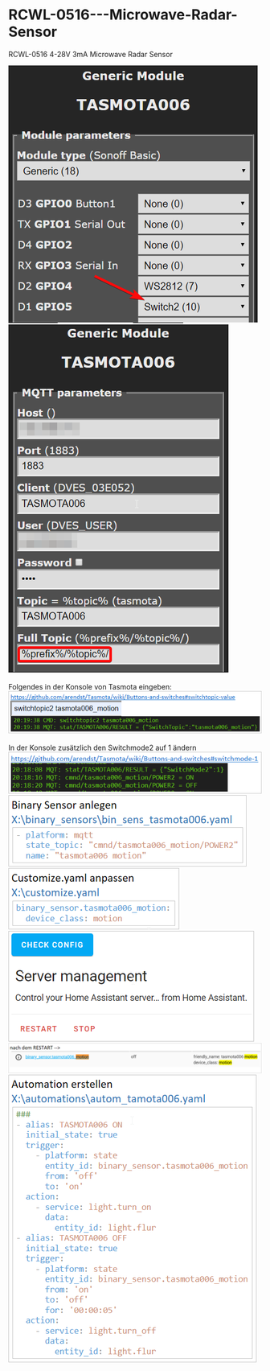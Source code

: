 # RCWL-0516---Microwave-Radar-Sensor
RCWL-0516 4-28V 3mA Microwave Radar Sensor

![Screenshot](1.png)
![Screenshot](2.png)
<br><br>
Folgendes in der Konsole von Tasmota eingeben:
![Screenshot](3.png)
<br><br>
In der Konsole zusätzlich den Switchmode2 auf 1 ändern
![Screenshot](4.png)
<br>
![Screenshot](5.png)
<br>
![Screenshot](6.png)
<br>
![Screenshot](7.png)
<br>
![Screenshot](8.png)
<br>
![Screenshot](9.png)
